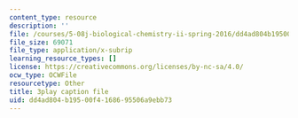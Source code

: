 ```yaml
---
content_type: resource
description: ''
file: /courses/5-08j-biological-chemistry-ii-spring-2016/dd4ad804b19500f4168695506a9ebb73_G0pi_kU22lQ.srt
file_size: 69071
file_type: application/x-subrip
learning_resource_types: []
license: https://creativecommons.org/licenses/by-nc-sa/4.0/
ocw_type: OCWFile
resourcetype: Other
title: 3play caption file
uid: dd4ad804-b195-00f4-1686-95506a9ebb73
---
```

